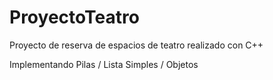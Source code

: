 # ProyectoTeatro
Proyecto de reserva de espacios de teatro realizado con C++

Implementando Pilas / Lista Simples / Objetos
